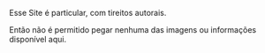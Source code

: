 Esse Site é particular, com tireitos autorais. 

Então não é permitido pegar nenhuma das imagens ou informações disponível aqui.
